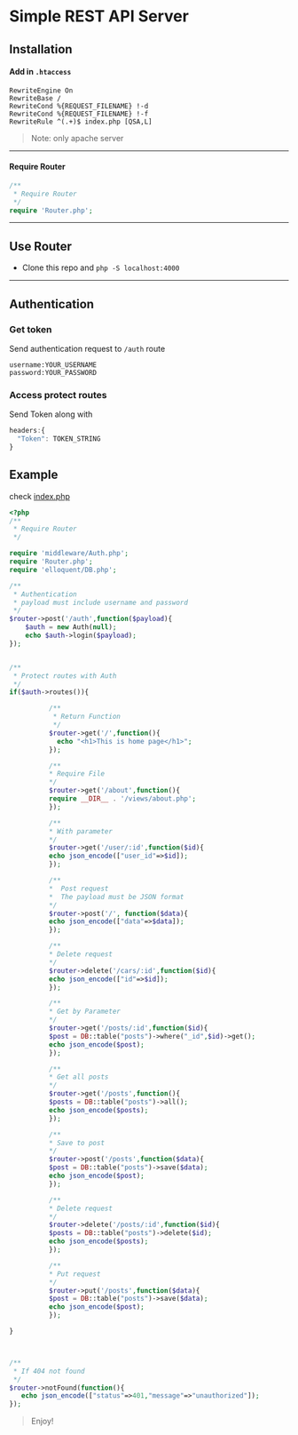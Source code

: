 # Simple REST API Server

## Installation

#### Add in `.htaccess`
```
RewriteEngine On
RewriteBase /
RewriteCond %{REQUEST_FILENAME} !-d
RewriteCond %{REQUEST_FILENAME} !-f
RewriteRule ^(.+)$ index.php [QSA,L]
```
> Note: only apache server

-----

#### Require Router
```php
/**
 * Require Router
 */
require 'Router.php';
```

-----

## Use Router

- Clone this repo and `php -S localhost:4000`

-----

## Authentication
### Get token
Send authentication request to `/auth` route
```
username:YOUR_USERNAME
password:YOUR_PASSWORD
```

### Access protect routes
Send Token along with
```javascript
headers:{
  "Token": TOKEN_STRING
}
```

## Example

check [index.php](https://github.com/ronaldaug/router/blob/master/index.php)

```php
<?php
/**
 * Require Router
 */

require 'middleware/Auth.php';
require 'Router.php';
require 'elloquent/DB.php';

/**
 * Authentication 
 * payload must include username and password
 */
$router->post('/auth',function($payload){
    $auth = new Auth(null);
    echo $auth->login($payload);
});


/**
 * Protect routes with Auth
 */
if($auth->routes()){

          /**
           * Return Function
           */
          $router->get('/',function(){
            echo "<h1>This is home page</h1>";
          });

          /**
          * Require File
          */
          $router->get('/about',function(){
          require __DIR__ . '/views/about.php';
          });

          /**
          * With parameter
          */
          $router->get('/user/:id',function($id){
          echo json_encode(["user_id"=>$id]);
          });

          /**
          *  Post request 
          *  The payload must be JSON format
          */
          $router->post('/', function($data){
          echo json_encode(["data"=>$data]);
          });

          /**
          * Delete request
          */
          $router->delete('/cars/:id',function($id){
          echo json_encode(["id"=>$id]);
          });

          /**
          * Get by Parameter
          */
          $router->get('/posts/:id',function($id){
          $post = DB::table("posts")->where("_id",$id)->get();
          echo json_encode($post);
          });

          /**
          * Get all posts
          */
          $router->get('/posts',function(){
          $posts = DB::table("posts")->all();
          echo json_encode($posts);
          });

          /**
          * Save to post
          */
          $router->post('/posts',function($data){
          $post = DB::table("posts")->save($data);
          echo json_encode($post);
          });

          /**
          * Delete request
          */
          $router->delete('/posts/:id',function($id){
          $posts = DB::table("posts")->delete($id);
          echo json_encode($posts);
          });

          /**
          * Put request
          */
          $router->put('/posts',function($data){
          $post = DB::table("posts")->save($data);
          echo json_encode($post);
          });

}



/**
 * If 404 not found
 */
$router->notFound(function(){
   echo json_encode(["status"=>401,"message"=>"unauthorized"]);
});
```

> Enjoy!

